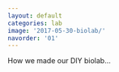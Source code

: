 ```yaml
---
layout: default
categories: lab
image: '2017-05-30-biolab/'
navorder: '01'
---
```

How we made our DIY biolab...
